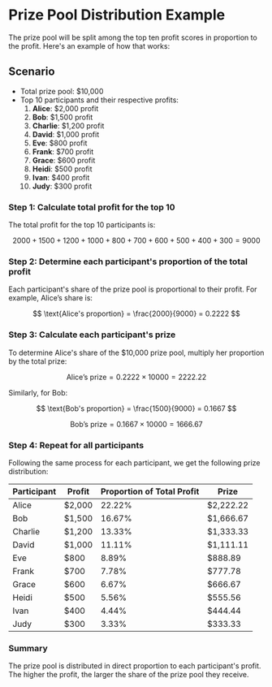 # Prize Pool Distribution Example

The prize pool will be split among the top ten profit scores in proportion to the profit. Here's an example of how that works:

## Scenario

- Total prize pool: $10,000
- Top 10 participants and their respective profits:
  1. **Alice**: $2,000 profit
  2. **Bob**: $1,500 profit
  3. **Charlie**: $1,200 profit
  4. **David**: $1,000 profit
  5. **Eve**: $800 profit
  6. **Frank**: $700 profit
  7. **Grace**: $600 profit
  8. **Heidi**: $500 profit
  9. **Ivan**: $400 profit
  10. **Judy**: $300 profit

### Step 1: Calculate total profit for the top 10
The total profit for the top 10 participants is:

$$
2000 + 1500 + 1200 + 1000 + 800 + 700 + 600 + 500 + 400 + 300 = 9000
$$

### Step 2: Determine each participant's proportion of the total profit
Each participant's share of the prize pool is proportional to their profit. For example, Alice’s share is:

$$
\text{Alice's proportion} = \frac{2000}{9000} = 0.2222
$$

### Step 3: Calculate each participant's prize
To determine Alice's share of the $10,000 prize pool, multiply her proportion by the total prize:

$$
\text{Alice's prize} = 0.2222 \times 10000 = 2222.22
$$

Similarly, for Bob:

$$
\text{Bob's proportion} = \frac{1500}{9000} = 0.1667
$$

$$
\text{Bob's prize} = 0.1667 \times 10000 = 1666.67
$$

### Step 4: Repeat for all participants
Following the same process for each participant, we get the following prize distribution:

| Participant | Profit | Proportion of Total Profit | Prize   |
|-------------|--------|----------------------------|---------|
| Alice       | $2,000 | 22.22%                     | $2,222.22 |
| Bob         | $1,500 | 16.67%                     | $1,666.67 |
| Charlie     | $1,200 | 13.33%                     | $1,333.33 |
| David       | $1,000 | 11.11%                     | $1,111.11 |
| Eve         | $800   | 8.89%                      | $888.89   |
| Frank       | $700   | 7.78%                      | $777.78   |
| Grace       | $600   | 6.67%                      | $666.67   |
| Heidi       | $500   | 5.56%                      | $555.56   |
| Ivan        | $400   | 4.44%                      | $444.44   |
| Judy        | $300   | 3.33%                      | $333.33   |

### Summary
The prize pool is distributed in direct proportion to each participant's profit. The higher the profit, the larger the share of the prize pool they receive.
